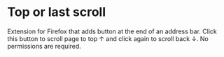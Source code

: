 # Top or last scroll

Extension for Firefox that adds button at the end of an address bar. Click this button to scroll page to top ↑ and click again to scroll back ↓. No permissions are required.
